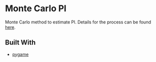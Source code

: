 # Monte Carlo PI

Monte Carlo method to estimate PI. Details for the process can be found [here](https://academo.org/demos/estimating-pi-monte-carlo/).

## Built With

- [pygame](https://www.pygame.org/)
